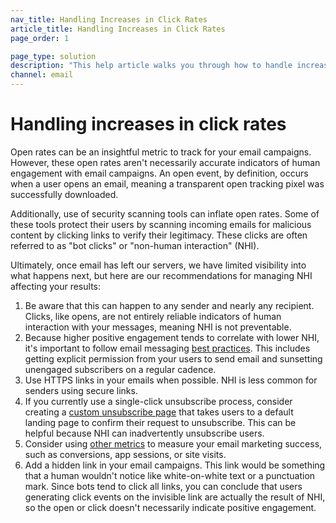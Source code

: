 ```yaml
---
nav_title: Handling Increases in Click Rates
article_title: Handling Increases in Click Rates
page_order: 1

page_type: solution
description: "This help article walks you through how to handle increases in your email click rates."
channel: email
---
```


# Handling increases in click rates

Open rates can be an insightful metric to track for your email campaigns. However, these open rates aren't necessarily accurate indicators of human engagement with email campaigns. An open event, by definition, occurs when a user opens an email, meaning a transparent open tracking pixel was successfully downloaded. 

Additionally, use of security scanning tools can inflate open rates. Some of these tools protect their users by scanning incoming emails for malicious content by clicking links to verify their legitimacy. These clicks are often referred to as "bot clicks" or "non-human interaction" (NHI). 

Ultimately, once email has left our servers, we have limited visibility into what happens next, but here are our recommendations for managing NHI affecting your results:

1. Be aware that this can happen to any sender and nearly any recipient. Clicks, like opens, are not entirely reliable indicators of human interaction with your messages, meaning NHI is not preventable.
2. Because higher positive engagement tends to correlate with lower NHI, it's important to follow email messaging [best practices]({{site.baseurl}}/user_guide/message_building_by_channel/email/best_practices). This includes getting explicit permission from your users to send email and sunsetting unengaged subscribers on a regular cadence. 
3. Use HTTPS links in your emails when possible. NHI is less common for senders using secure links.
4. If you currently use a single-click unsubscribe process, consider creating a [custom unsubscribe page]({{site.baseurl}}//user_guide/message_building_by_channel/email/managing_user_subscriptions/#creating-a-custom-unsubscribe-page) that takes users to a default landing page to confirm their request to unsubscribe. This can be helpful because NHI can inadvertently unsubscribe users.
5. Consider using [other metrics]({{site.baseurl}}/user_guide/message_building_by_channel/email/reporting_and_analytics/email_reporting/#email-performance) to measure your email marketing success, such as conversions, app sessions, or site visits.
6. Add a hidden link in your email campaigns. This link would be something that a human wouldn't notice like white-on-white text or a punctuation mark. Since bots tend to click all links, you can conclude that users generating click events on the invisible link are actually the result of NHI, so the open or click doesn't necessarily indicate positive engagement.
